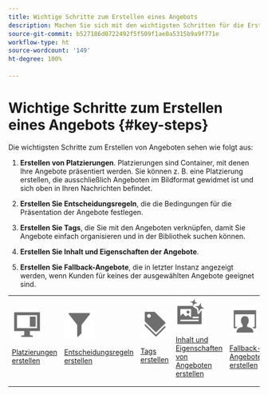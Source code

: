 ```yaml
---
title: Wichtige Schritte zum Erstellen eines Angebots
description: Machen Sie sich mit den wichtigsten Schritten für die Erstellung eines Angebots vertraut.
source-git-commit: b527186d0722492f5f509f1ae0a5315b9a9f771e
workflow-type: ht
source-wordcount: '149'
ht-degree: 100%

---
```


# Wichtige Schritte zum Erstellen eines Angebots {#key-steps}

Die wichtigsten Schritte zum Erstellen von Angeboten sehen wie folgt aus:

1. **Erstellen von Platzierungen**.
Platzierungen sind Container, mit denen Ihre Angebote präsentiert werden. Sie können z. B. eine Platzierung erstellen, die ausschließlich Angeboten im Bildformat gewidmet ist und sich oben in Ihren Nachrichten befindet.

1. **Erstellen Sie Entscheidungsregeln**, die die Bedingungen für die Präsentation der Angebote festlegen.

1. **Erstellen Sie Tags**, die Sie mit den Angeboten verknüpfen, damit Sie Angebote einfach organisieren und in der Bibliothek suchen können.

1. **Erstellen Sie Inhalt und Eigenschaften der Angebote**.

1. **Erstellen Sie Fallback-Angebote**, die in letzter Instanz angezeigt werden, wenn Kunden für keines der ausgewählten Angebote geeignet sind.

<table>
<tr>
<td><img src="../../assets/do-not-localize/icon-placement.svg" width="60px"><p><a href="../offer-library/creating-placements.md">Platzierungen erstellen</a></p></td>
<td><img src="../../assets/do-not-localize/icon-rules.svg" width="60px"><p><a href="../offer-library/creating-decision-rules.md">Entscheidungsregeln erstellen</a></p></td>
<td><img src="../../assets/do-not-localize/icon-tags.svg" width="60px"><p><a href="../offer-library/creating-tags.md">Tags erstellen</a></p></td>
<td><img src="../../assets/do-not-localize/icon-offer.svg" width="60px"><p><a href="../offer-library/creating-personalized-offers.md">Inhalt und Eigenschaften von Angeboten erstellen</a></p></td>
<td><img src="../../assets/do-not-localize/icon-fallback.svg" width="60px"><p><a href="../offer-library/creating-fallback-offers.md">Fallback-Angebote erstellen</a></p></td></tr>
</table>
